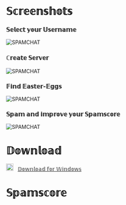 # 𝕊𝕔𝕣𝕖𝕖𝕟𝕤𝕙𝕠𝕥𝕤


### 𝕊𝕖𝕝𝕖𝕔𝕥  𝕪𝕠𝕦𝕣 𝕌𝕤𝕖𝕣𝕟𝕒𝕞𝕖
![SPAMCHAT](https://raw.githubusercontent.com/Spamchat1/download/main/pics/Screenshot-4.jpg)


### ℂ𝕣𝕖𝕒𝕥𝕖 𝕊𝕖𝕣𝕧𝕖𝕣


![SPAMCHAT](https://raw.githubusercontent.com/Spamchat1/download/main/pics/Screenshot-3.jpg)


### 𝔽𝕚𝕟𝕕 𝔼𝕒𝕤𝕥𝕖𝕣-𝔼𝕘𝕘𝕤


![SPAMCHAT](https://raw.githubusercontent.com/Spamchat1/download/main/pics/Screenshot-2.jpg)


### 𝕊𝕡𝕒𝕞 𝕒𝕟𝕕 𝕚𝕞𝕡𝕣𝕠𝕧𝕖 𝕪𝕠𝕦𝕣 𝕊𝕡𝕒𝕞𝕤𝕔𝕠𝕣𝕖

![SPAMCHAT](https://raw.githubusercontent.com/Spamchat1/download/main/pics/Screenshot-1.jpg)



# 𝔻𝕠𝕨𝕟𝕝𝕠𝕒𝕕

<img src="https://raw.githubusercontent.com/Spamchat1/download/main/icons/Windows-Logo.svg" width="20">&nbsp; &nbsp;<a href="https://github.com/Spamchat1/download/releases/download/1.1/Spamchat-Setup.exe">𝔻𝕠𝕨𝕟𝕝𝕠𝕒𝕕 𝕗𝕠𝕣 𝕎𝕚𝕟𝕕𝕠𝕨𝕤</a>



# 𝕊𝕡𝕒𝕞𝕤𝕔𝕠𝕣𝕖
